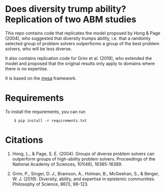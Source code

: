 # Does diversity trump ability? Replication of two ABM studies

This repo contains code that replicates the model proposed by Hong & Page (2004), who suggested that diversity trumps ability, i.e. that a randomly selected group of problem solvers outperforms a group of the best problem solvers, who will be less diverse.

It also contains replication code for Grim et al. (2019), who extended the model and proposed that the original results only apply to domains where there is no expertise.

It is based on the [mesa](https://github.com/projectmesa/mesa) framework.

# Requirements

To install the requirements, you can run

```
    $ pip install -r requirements.txt
```



# Citations

1. Hong, L., & Page, S. E. (2004). Groups of diverse problem solvers can outperform groups of high-ability problem solvers. Proceedings of the National Academy of Sciences, 101(46), 16385-16389.

2. Grim, P., Singer, D. J., Bramson, A., Holman, B., McGeehan, S., & Berger, W. J. (2019). Diversity, ability, and expertise in epistemic communities. Philosophy of Science, 86(1), 98-123.
